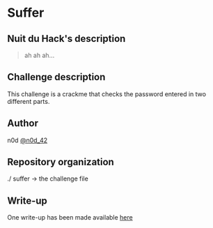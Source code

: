 # Suffer

## Nuit du Hack's description

> ah ah ah...

## Challenge description
This challenge is a crackme that checks the password entered in two different parts.

## Author 
n0d [@n0d_42](https://twitter.com/N0D_42)
## Repository organization
./
  suffer -> the challenge file
  
  
## Write-up
One write-up has been made available [here](http://blog.zodfinder.rocks/post/Suffer)
  
  
